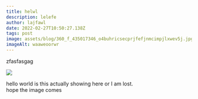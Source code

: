 ```yaml
---
title: helwl
description: lelefe
author: lajfawl
date: 2022-02-27T10:50:27.138Z
tags: post
image: assets/blog/360_f_435017346_o4buhricsecprjfefjnmcimpjlxwev5j.jpg
imageAlt: waaweoorwr
---
```

zfasfasgag



![](assets/blog/article-1.jpg)

hello world is this actually showing here or I am lost.\
hope the image comes